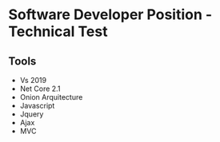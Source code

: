 # Software Developer Position - Technical Test
## Tools
- Vs 2019
- Net Core 2.1
- Onion Arquitecture
- Javascript
- Jquery
- Ajax
- MVC

